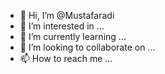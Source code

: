 - 👋 Hi, I’m @Mustafaradi
- 👀 I’m interested in ...
- 🌱 I’m currently learning ...
- 💞️ I’m looking to collaborate on ...
- 📫 How to reach me ...

<!---
Mustafaradi/Mustafaradi is a ✨ special ✨ repository because its `README.md` (this file) appears on your GitHub profile.
You can click the Preview link to take a look at your changes.
--->
